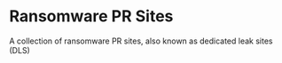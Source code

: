 # Ransomware PR Sites
A collection of ransomware PR sites, also known as dedicated leak sites (DLS)
